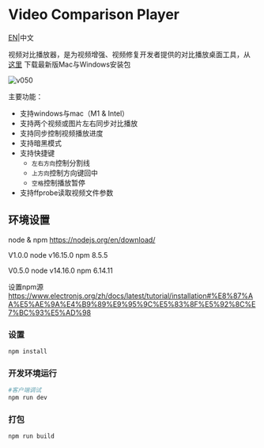 # Video Comparison Player
[EN](README.md)|中文

视频对比播放器，是为视频增强、视频修复开发者提供的对比播放桌面工具，从 [这里](https://github.com/bergkamp/video-comparison-player/releases/latest) 下载最新版Mac与Windows安装包

![v050](https://user-images.githubusercontent.com/36283/125411809-d9c2a380-e3f0-11eb-8b05-d59b7a0c8fbe.gif)

主要功能：
* 支持windows与mac（M1 & Intel）
* 支持两个视频或图片左右同步对比播放
* 支持同步控制视频播放进度
* 支持暗黑模式
* 支持快捷键
  * `左右方向`控制分割线
  * `上方向`控制方向键回中
  * `空格`控制播放暂停
* 支持ffprobe读取视频文件参数



## 环境设置
node & npm https://nodejs.org/en/download/

V1.0.0 node v16.15.0 npm 8.5.5

V0.5.0 node v14.16.0 npm 6.14.11

设置npm源
https://www.electronjs.org/zh/docs/latest/tutorial/installation#%E8%87%AA%E5%AE%9A%E4%B9%89%E9%95%9C%E5%83%8F%E5%92%8C%E7%BC%93%E5%AD%98

### 设置
```bash
npm install
```
### 开发环境运行
```bash
#客户端调试
npm run dev
```
### 打包
```bash
npm run build
```
